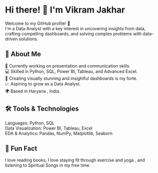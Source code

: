 # Hi there! 👋 I'm Vikram Jakhar  

Welcome to my GitHub profile! 🚀  
I'm a Data Analyst with a key interest in uncovering insights from data, crafting compelling dashboards, and solving complex problems with data-driven solutions.  

## 🌟 About Me  
🎯 Currently working on presentation and communication skills.  
💻 Skilled in Python, SQL, Power BI, Tableau, and Advanced Excel.  
🎨 Creating visually stunning and insightful dashboards is my forte.  
📈 Aspiring to grow as a Data Analyst.  
🌍 Based in Haryana , India.  

## 🛠 Tools & Technologies  
Languages: Python, SQL  
Data Visualization: Power BI, Tableau, Excel  
EDA & Analytics: Pandas, NumPy, Matplotlib, Seaborn  

## 🌱 Fun Fact  
I love reading books, I love staying fit through exercise and yoga , and listening to Spiritual Songs in my free time.  
